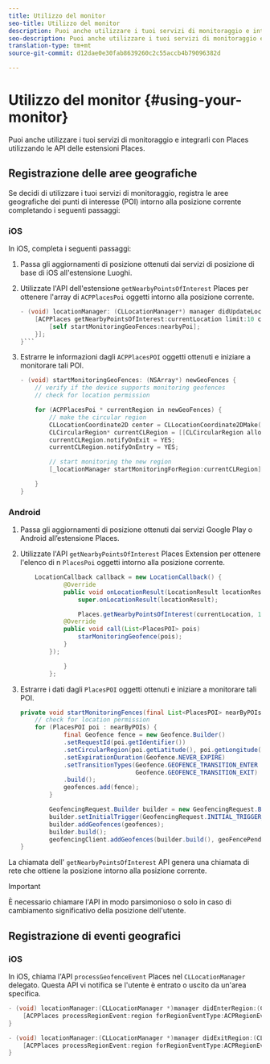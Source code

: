 ```yaml
---
title: Utilizzo del monitor
seo-title: Utilizzo del monitor
description: Puoi anche utilizzare i tuoi servizi di monitoraggio e integrarli con Places utilizzando le API delle estensioni Places.
seo-description: Puoi anche utilizzare i tuoi servizi di monitoraggio e integrarli con Places utilizzando le API delle estensioni Places.
translation-type: tm+mt
source-git-commit: d12dae0e30fab8639260c2c55accb4b79096382d

---
```



# Utilizzo del monitor {#using-your-monitor}

Puoi anche utilizzare i tuoi servizi di monitoraggio e integrarli con Places utilizzando le API delle estensioni Places.

## Registrazione delle aree geografiche

Se decidi di utilizzare i tuoi servizi di monitoraggio, registra le aree geografiche dei punti di interesse (POI) intorno alla posizione corrente completando i seguenti passaggi:

### iOS

In iOS, completa i seguenti passaggi:

1. Passa gli aggiornamenti di posizione ottenuti dai servizi di posizione di base di iOS all'estensione Luoghi.

1. Utilizzate l'API dell'estensione `getNearbyPointsOfInterest` Places per ottenere l'array di `ACPPlacesPoi` oggetti intorno alla posizione corrente.

   ```objective-c
   - (void) locationManager: (CLLocationManager*) manager didUpdateLocations: (NSArray<CLLocation*>*) locations {
       [ACPPlaces getNearbyPointsOfInterest:currentLocation limit:10 callback: ^ (NSArray<ACPPlacesPoi*>* _Nullable nearbyPoi) {
           [self startMonitoringGeoFences:nearbyPoi];
       }];
   }```
   
1. Estrarre le informazioni dagli `ACPPlacesPOI` oggetti ottenuti e iniziare a monitorare tali POI.

   ```objective-c
   - (void) startMonitoringGeoFences: (NSArray*) newGeoFences {
       // verify if the device supports monitoring geofences
       // check for location permission
   
       for (ACPPlacesPoi * currentRegion in newGeoFences) {
           // make the circular region
           CLLocationCoordinate2D center = CLLocationCoordinate2DMake(currentRegion.latitude, currentRegion.longitude);
           CLCircularRegion* currentCLRegion = [[CLCircularRegion alloc] initWithCenter:center                                                                                                                              radius:currentRegion.radius                                                                                                                    identifier:currentRegion.identifier];
           currentCLRegion.notifyOnExit = YES;
           currentCLRegion.notifyOnEntry = YES;
   
           // start monitoring the new region
           [_locationManager startMonitoringForRegion:currentCLRegion];
   
       }
   }
   ```

### Android

1. Passa gli aggiornamenti di posizione ottenuti dai servizi Google Play o Android all’estensione Places.

1. Utilizzate l'API `getNearbyPointsOfInterest` Places Extension per ottenere l'elenco di n `PlacesPoi` oggetti intorno alla posizione corrente.

   ```java
       LocationCallback callback = new LocationCallback() {
               @Override
               public void onLocationResult(LocationResult locationResult) {
                   super.onLocationResult(locationResult);
   
                   Places.getNearbyPointsOfInterest(currentLocation, 10, new            AdobeCallback<List<PlacesPOI>>() {
               @Override
               public void call(List<PlacesPOI> pois)
                   starMonitoringGeofence(pois);
               }
           });
   
               }
           };
   ```

1. Estrarre i dati dagli `PlacesPOI` oggetti ottenuti e iniziare a monitorare tali POI.

   ```java
   private void startMonitoringFences(final List<PlacesPOI> nearByPOIs) {
       // check for location permission
       for (PlacesPOI poi : nearByPOIs) {
               final Geofence fence = new Geofence.Builder()
               .setRequestId(poi.getIdentifier())
               .setCircularRegion(poi.getLatitude(), poi.getLongitude(), poi.getRadius())
               .setExpirationDuration(Geofence.NEVER_EXPIRE)
               .setTransitionTypes(Geofence.GEOFENCE_TRANSITION_ENTER |
                                   Geofence.GEOFENCE_TRANSITION_EXIT)
               .build();
               geofences.add(fence);
           }
   
           GeofencingRequest.Builder builder = new GeofencingRequest.Builder();
           builder.setInitialTrigger(GeofencingRequest.INITIAL_TRIGGER_ENTER);
           builder.addGeofences(geofences);
           builder.build();
           geofencingClient.addGeofences(builder.build(), geoFencePendingIntent)
   }
   ```


La chiamata dell' `getNearbyPointsOfInterest` API genera una chiamata di rete che ottiene la posizione intorno alla posizione corrente.

>[!IMPORTANT]
>
>È necessario chiamare l'API in modo parsimonioso o solo in caso di cambiamento significativo della posizione dell'utente.

## Registrazione di eventi geografici

### iOS

In iOS, chiama l'API `processGeofenceEvent` Places nel `CLLocationManager` delegato. Questa API vi notifica se l'utente è entrato o uscito da un'area specifica.

```objective-c
- (void) locationManager:(CLLocationManager *)manager didEnterRegion:(CLRegion *)region {
    [ACPPlaces processRegionEvent:region forRegionEventType:ACPRegionEventTypeEntry];
}

- (void) locationManager:(CLLocationManager *)manager didExitRegion:(CLRegion *)region {
    [ACPPlaces processRegionEvent:region forRegionEventType:ACPRegionEventTypeExit];
}
```
